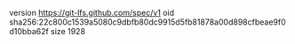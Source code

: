 version https://git-lfs.github.com/spec/v1
oid sha256:22c800c1539a5080c9dbfb80dc9915d5fb81878a00d898cfbeae9f0d10bba62f
size 1928

